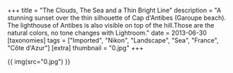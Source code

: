 +++
title = "The Clouds, The Sea and a Thin Bright Line"
description = "A stunning sunset over the thin silhouette of Cap d'Antibes (Garoupe beach). The lighthouse of Antibes is also visible on top of the hill.Those are the natural colors, no tone changes with Lightroom."
date = 2013-06-30
[taxonomies]
tags = ["Imported", "Nikon", "Landscape", "Sea", "France", "Côte d'Azur"]
[extra]
thumbnail = "0.jpg"
+++

{{ img(src="0.jpg") }}
